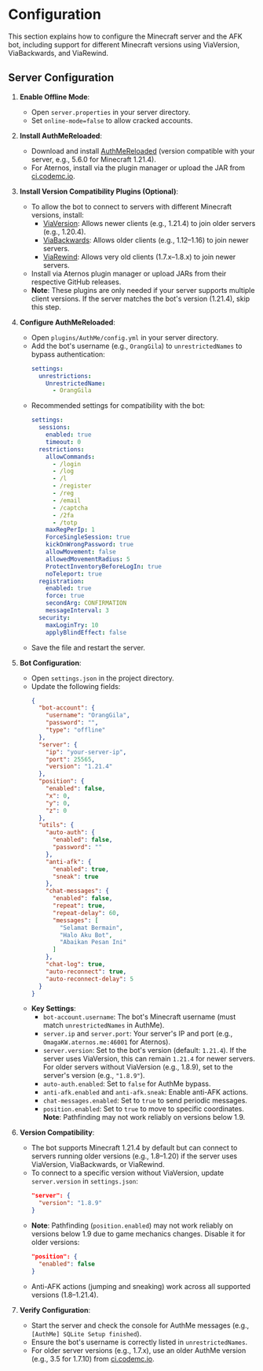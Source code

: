 # Configuration

This section explains how to configure the Minecraft server and the AFK bot, including support for different Minecraft versions using ViaVersion, ViaBackwards, and ViaRewind.

## Server Configuration
1. **Enable Offline Mode**:
   - Open `server.properties` in your server directory.
   - Set `online-mode=false` to allow cracked accounts.

2. **Install AuthMeReloaded**:
   - Download and install [AuthMeReloaded](https://www.spigotmc.org/resources/authmereloaded.6269/) (version compatible with your server, e.g., 5.6.0 for Minecraft 1.21.4).
   - For Aternos, install via the plugin manager or upload the JAR from [ci.codemc.io](https://ci.codemc.io/job/AuthMe/job/AuthMeReloaded/).

3. **Install Version Compatibility Plugins (Optional)**:
   - To allow the bot to connect to servers with different Minecraft versions, install:
     - [ViaVersion](https://www.spigotmc.org/resources/viaversion.19254/): Allows newer clients (e.g., 1.21.4) to join older servers (e.g., 1.20.4).
     - [ViaBackwards](https://www.spigotmc.org/resources/viabackwards.27448/): Allows older clients (e.g., 1.12–1.16) to join newer servers.
     - [ViaRewind](https://www.spigotmc.org/resources/viarewind.521/): Allows very old clients (1.7.x–1.8.x) to join newer servers.
   - Install via Aternos plugin manager or upload JARs from their respective GitHub releases.
   - **Note**: These plugins are only needed if your server supports multiple client versions. If the server matches the bot's version (1.21.4), skip this step.

4. **Configure AuthMeReloaded**:
   - Open `plugins/AuthMe/config.yml` in your server directory.
   - Add the bot's username (e.g., `OrangGila`) to `unrestrictedNames` to bypass authentication:
     ```yaml
     settings:
       unrestrictions:
         UnrestrictedName:
           - OrangGila
     ```
   - Recommended settings for compatibility with the bot:
     ```yaml
     settings:
       sessions:
         enabled: true
         timeout: 0
       restrictions:
         allowCommands:
           - /login
           - /log
           - /l
           - /register
           - /reg
           - /email
           - /captcha
           - /2fa
           - /totp
         maxRegPerIp: 1
         ForceSingleSession: true
         kickOnWrongPassword: true
         allowMovement: false
         allowedMovementRadius: 5
         ProtectInventoryBeforeLogIn: true
         noTeleport: true
       registration:
         enabled: true
         force: true
         secondArg: CONFIRMATION
         messageInterval: 3
       security:
         maxLoginTry: 10
         applyBlindEffect: false
     ```
   - Save the file and restart the server.

5. **Bot Configuration**:
   - Open `settings.json` in the project directory.
   - Update the following fields:
     ```json
     {
       "bot-account": {
         "username": "OrangGila",
         "password": "",
         "type": "offline"
       },
       "server": {
         "ip": "your-server-ip",
         "port": 25565,
         "version": "1.21.4"
       },
       "position": {
         "enabled": false,
         "x": 0,
         "y": 0,
         "z": 0
       },
       "utils": {
         "auto-auth": {
           "enabled": false,
           "password": ""
         },
         "anti-afk": {
           "enabled": true,
           "sneak": true
         },
         "chat-messages": {
           "enabled": false,
           "repeat": true,
           "repeat-delay": 60,
           "messages": [
             "Selamat Bermain",
             "Halo Aku Bot",
             "Abaikan Pesan Ini"
           ]
         },
         "chat-log": true,
         "auto-reconnect": true,
         "auto-reconnect-delay": 5
       }
     }
     ```
   - **Key Settings**:
     - `bot-account.username`: The bot's Minecraft username (must match `unrestrictedNames` in AuthMe).
     - `server.ip` and `server.port`: Your server's IP and port (e.g., `OmagaKW.aternos.me:46001` for Aternos).
     - `server.version`: Set to the bot's version (default: `1.21.4`). If the server uses ViaVersion, this can remain `1.21.4` for newer servers. For older servers without ViaVersion (e.g., 1.8.9), set to the server's version (e.g., `"1.8.9"`).
     - `auto-auth.enabled`: Set to `false` for AuthMe bypass.
     - `anti-afk.enabled` and `anti-afk.sneak`: Enable anti-AFK actions.
     - `chat-messages.enabled`: Set to `true` to send periodic messages.
     - `position.enabled`: Set to `true` to move to specific coordinates. **Note**: Pathfinding may not work reliably on versions below 1.9.

6. **Version Compatibility**:
   - The bot supports Minecraft 1.21.4 by default but can connect to servers running older versions (e.g., 1.8–1.20) if the server uses ViaVersion, ViaBackwards, or ViaRewind.
   - To connect to a specific version without ViaVersion, update `server.version` in `settings.json`:
     ```json
     "server": {
       "version": "1.8.9"
     }
     ```
   - **Note**: Pathfinding (`position.enabled`) may not work reliably on versions below 1.9 due to game mechanics changes. Disable it for older versions:
     ```json
     "position": {
       "enabled": false
     }
     ```
   - Anti-AFK actions (jumping and sneaking) work across all supported versions (1.8–1.21.4).

7. **Verify Configuration**:
   - Start the server and check the console for AuthMe messages (e.g., `[AuthMe] SQLite Setup finished`).
   - Ensure the bot's username is correctly listed in `unrestrictedNames`.
   - For older server versions (e.g., 1.7.x), use an older AuthMe version (e.g., 3.5 for 1.7.10) from [ci.codemc.io](https://ci.codemc.io/job/AuthMe/job/AuthMeReloaded/).